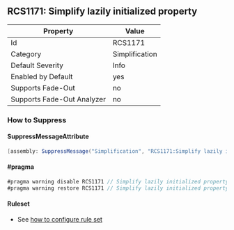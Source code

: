 ## RCS1171: Simplify lazily initialized property

Property | Value
--- | --- 
Id | RCS1171
Category | Simplification
Default Severity | Info
Enabled by Default | yes
Supports Fade-Out | no
Supports Fade-Out Analyzer | no

### How to Suppress

#### SuppressMessageAttribute

```csharp
[assembly: SuppressMessage("Simplification", "RCS1171:Simplify lazily initialized property.", Justification = "<Pending>")]
```

#### \#pragma

```csharp
#pragma warning disable RCS1171 // Simplify lazily initialized property.
#pragma warning restore RCS1171 // Simplify lazily initialized property.
```

#### Ruleset

* See [how to configure rule set](../HowToConfigureAnalyzers.md)
